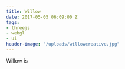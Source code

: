```yaml
---
title: Willow
date: 2017-05-05 06:09:00 Z
tags:
- threejs
- webgl
- ui
header-image: "/uploads/willowcreative.jpg"
---
```


Willow is